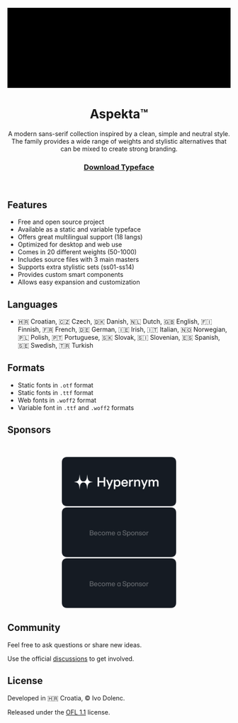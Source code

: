 <p align="center">
  <img alt="Aspekta™ Typeface" src="./media/aspekta_cover.gif">
</p>

<h1 align="center">Aspekta™</h1>

<p align="center">A modern sans-serif collection inspired by a clean, simple and neutral style. <br> The family provides a wide range of weights and stylistic alternatives that can be mixed to create strong branding.</p>

<h3 align="center">
  <a title="Download Aspekta™ Typeface" href="https://github.com/ivodolenc/aspekta/releases">Download Typeface</a>
</h3>

<br>

## Features

- Free and open source project
- Available as a static and variable typeface
- Offers great multilingual support (18 langs)
- Optimized for desktop and web use
- Comes in 20 different weights (50-1000)
- Includes source files with 3 main masters
- Supports extra stylistic sets (ss01-ss14)
- Provides custom smart components
- Allows easy expansion and customization

## Languages

- 🇭🇷 Croatian, 🇨🇿 Czech, 🇩🇰 Danish, 🇳🇱 Dutch, 🇬🇧 English, 🇫🇮 Finnish, 🇫🇷 French, 🇩🇪 German, 🇮🇪 Irish, 🇮🇹 Italian, 🇳🇴 Norwegian, 🇵🇱 Polish, 🇵🇹 Portuguese, 🇸🇰 Slovak, 🇸🇮 Slovenian, 🇪🇸 Spanish, 🇸🇪 Swedish, 🇹🇷 Turkish

## Formats

- Static fonts in `.otf` format
- Static fonts in `.ttf` format
- Web fonts in `.woff2` format
- Variable font in `.ttf` and `.woff2` formats

## Sponsors

<br>

<p align="center">
  <a title="Hypernym Studio" href="https://github.com/hypernym-studio">
    <picture>
      <source media="(prefers-color-scheme: dark)" width="258" srcset="./media/hypernym-logo:dark.svg">
      <source media="(prefers-color-scheme: light)" width="258" srcset="./media/hypernym-logo:light.svg">
      <img alt="Hypernym Studio" width="258" src="./media/hypernym-logo:dark.svg">
    </picture>
  </a>
  <picture>
    <source media="(prefers-color-scheme: dark)" width="258" srcset="./media/sponsor-logo:dark.svg">
    <source media="(prefers-color-scheme: light)" width="258" srcset="./media/sponsor-logo:light.svg">
    <img alt="Become a Sponsor" width="258" src="./media/sponsor-logo:dark.svg">
  </picture>
  <picture>
    <source media="(prefers-color-scheme: dark)" width="258" srcset="./media/sponsor-logo:dark.svg">
    <source media="(prefers-color-scheme: light)" width="258" srcset="./media/sponsor-logo:light.svg">
    <img alt="Become a Sponsor" width="258" src="./media/sponsor-logo:dark.svg">
  </picture>
</p>

## Community

Feel free to ask questions or share new ideas.

Use the official [discussions](https://github.com/ivodolenc/aspekta/discussions) to get involved.

## License

Developed in 🇭🇷 Croatia, © Ivo Dolenc.

Released under the [OFL 1.1](LICENSE.txt) license.
